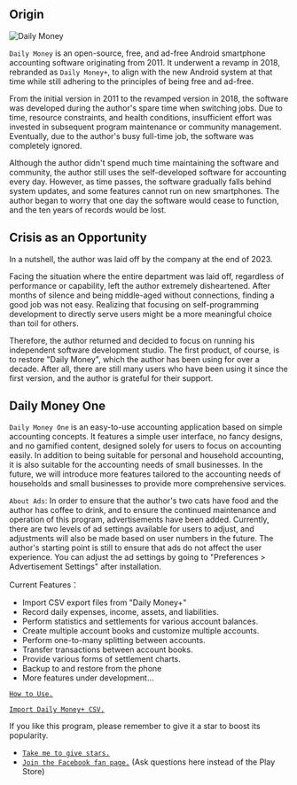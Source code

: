 
## Origin
![Daily Money](asset:///img/dmx480.png?height=200) 

`Daily Money` is an open-source, free, and ad-free Android smartphone accounting software originating from 2011. It underwent a revamp in 2018, rebranded as `Daily Money+`, to align with the new Android system at that time while still adhering to the principles of being free and ad-free.

From the initial version in 2011 to the revamped version in 2018, the software was developed during the author's spare time when switching jobs. Due to time, resource constraints, and health conditions, insufficient effort was invested in subsequent program maintenance or community management. Eventually, due to the author's busy full-time job, the software was completely ignored.

Although the author didn't spend much time maintaining the software and community, the author still uses the self-developed software for accounting every day. However, as time passes, the software gradually falls behind system updates, and some features cannot run on new smartphones. The author began to worry that one day the software would cease to function, and the ten years of records would be lost.

## Crisis as an Opportunity

In a nutshell, the author was laid off by the company at the end of 2023. 

Facing the situation where the entire department was laid off, regardless of performance or capability, left the author extremely disheartened. After months of silence and being middle-aged without connections, finding a good job was not easy. Realizing that focusing on self-programming development to directly serve users might be a more meaningful choice than toil for others.

Therefore, the author returned and decided to focus on running his independent software development studio. The first product, of course, is to restore "Daily Money", which the author has been using for over a decade. After all, there are still many users who have been using it since the first version, and the author is grateful for their support.

## Daily Money One

`Daily Money One` is an easy-to-use accounting application based on simple accounting concepts. It features a simple user interface, no fancy designs, and no gamified content, designed solely for users to focus on accounting easily. In addition to being suitable for personal and household accounting, it is also suitable for the accounting needs of small businesses. In the future, we will introduce more features tailored to the accounting needs of households and small businesses to provide more comprehensive services.

`About Ads`: In order to ensure that the author's two cats have food and the author has coffee to drink, and to ensure the continued maintenance and operation of this program, advertisements have been added. Currently, there are two levels of ad settings available for users to adjust, and adjustments will also be made based on user numbers in the future. The author's starting point is still to ensure that ads do not affect the user experience. You can adjust the ad settings by going to "Preferences > Advertisement Settings" after installation.

Current Features：
 - Import CSV export files from "Daily Money+"
 - Record daily expenses, income, assets, and liabilities.
 - Perform statistics and settlements for various account balances.
 - Create multiple account books and customize multiple accounts.
 - Perform one-to-many splitting between accounts.
 - Transfer transactions between account books.
 - Provide various forms of settlement charts.
 - Backup to and restore from the phone
 - More features under development...

[`How to Use.`](https://youtu.be/uN3GkA_Afuw)

[`Import Daily Money+ CSV.`](https://youtu.be/IkZsiJ5TAyw)

If you like this program, please remember to give it a star to boost its popularity.
- [`Take me to give stars.`](https://play.google.com/store/apps/details?id=com.colaorange.dailymoneyone)
- [`Join the Facebook fan page.`](https://www.facebook.com/colaorange.daily.money/) (Ask questions here instead of the Play Store)